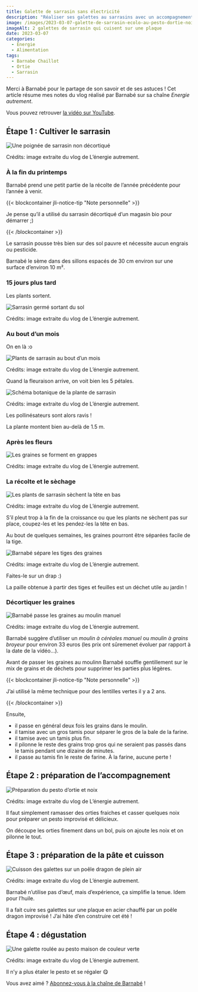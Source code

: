 ```yaml
---
title: Galette de sarrasin sans électricité
description: "Réaliser ses galettes au sarrasins avec un accompagnement au pesto ortie et noix... Hum, avec Barnabé Chaillot, on se régale ! A table !"
image: /images/2023-03-07-galette-de-sarrasin-ecolo-au-pesto-dortie-noix-lenergie-autrement.jpg
imageAlt: 2 galettes de sarrasin qui cuisent sur une plaque
date: 2023-03-07
categories:
  - Energie
  - Alimentation
tags:
  - Barnabe Chaillot
  - Ortie
  - Sarrasin
---
```


Merci à Barnabé pour le partage de son savoir et de ses astuces ! Cet article résume mes notes du vlog réalisé par Barnabé sur sa chaîne _Energie autrement_.

<!-- more -->

Vous pouvez retrouver [la vidéo sur YouTube](https://www.youtube.com/watch?v=-siM1AVqB2g).

## Étape 1 : Cultiver le sarrasin

![Une poignée de sarrasin non décortiqué](images/une-poignee-de-sarrasin-non-decortique.jpg)

Crédits: image extraite du vlog de L’énergie autrement.

### À la fin du printemps

Barnabé prend une petit partie de la récolte de l’année précédente pour l’année à venir.

{{< blockcontainer jli-notice-tip "Note personnelle"  >}}

Je pense qu’il a utilisé du sarrasin décortiqué d’un magasin bio pour démarrer ;)

{{< /blockcontainer >}}

Le sarrasin pousse très bien sur des sol pauvre et nécessite aucun engrais ou pesticide.

Barnabé le sème dans des sillons espacés de 30 cm environ sur une surface d’environ 10 m².

### 15 jours plus tard

Les plants sortent.

![Sarrasin germé sortant du sol](images/sarrasin-germe-sortant-du-sol.jpg)

Crédits: image extraite du vlog de L’énergie autrement.

### Au bout d’un mois

On en là :o

![Plants de sarrasin au bout d’un mois](images/plants-de-sarrasin-au-bout-dun-mois.jpg)

Crédits: image extraite du vlog de L’énergie autrement.

Quand la fleuraison arrive, on voit bien les 5 pétales.

![Schéma botanique de la plante de sarrasin](images/schema-botanique-de-la-plante-de-sarrasin.jpg)

Crédits: image extraite du vlog de L’énergie autrement.

Les pollinésateurs sont alors ravis !

La plante montent bien au-delà de 1.5 m.

### Après les fleurs

![Les graines se forment en grappes](images/les-graines-se-forment-en-grappes.jpg)

Crédits: image extraite du vlog de L’énergie autrement.

### La récolte et le sèchage

![Les plants de sarrasin sèchent la tête en bas](images/les-plants-de-sarrasin-sechent-la-tete-en-bas.jpg)

Crédits: image extraite du vlog de L’énergie autrement.

S’il pleut trop à la fin de la croissance ou que les plants ne sèchent pas sur place, coupez-les et les pendez-les la tête en bas.

Au bout de quelques semaines, les graines pourront être séparées facile de la tige.

![Barnabé sépare les tiges des graines](images/barnabe-separe-les-tiges-des-graines.jpg)

Crédits: image extraite du vlog de L’énergie autrement.

Faites-le sur un drap :)

La paille obtenue à partir des tiges et feuilles est un déchet utile au jardin !

### Décortiquer les graines

![Barnabé passe les graines au  moulin manuel](images/barnabe-passe-les-graines-au-moulin-manuel.jpg)

Crédits: image extraite du vlog de L’énergie autrement.

Barnabé suggère d’utiliser un _moulin à céréales manuel_ ou _moulin à grains broyeur_ pour environ 33 euros (les prix ont sûremenet évoluer par rapport à la date de la vidéo…).

Avant de passer les graines au moulinn Barnabé souffle gentillement sur le mix de grains et de déchets pour supprimer les parties plus légères.

{{< blockcontainer jli-notice-tip "Note personnelle"  >}}

J’ai utilisé la même technique pour des lentilles vertes il y a 2 ans.

{{< /blockcontainer >}}

Ensuite,

- il passe en général deux fois les grains dans le moulin.
- il tamise avec un gros tamis pour séparer le gros de la bale de la farine.
- il tamise avec un tamis plus fin.
- il pilonne le reste des grains trop gros qui ne seraient pas passés dans le tamis pendant une dizaine de minutes.
- il passe au tamis fin le reste de farine. À la farine, aucune perte !

## Étape 2 : préparation de l’accompagnement

![Préparation du pesto d’ortie et noix](images/preparation-du-pesto-dortie-et-noix.jpg)

Crédits: image extraite du vlog de L’énergie autrement.

Il faut simplement ramasser des orties fraiches et casser quelques noix pour préparer un pesto improvisé et délicieux.

On découpe les orties finement dans un bol, puis on ajoute les noix et on pilonne le tout.

## Étape 3 : préparation de la pâte et cuisson

![Cuisson des galettes sur un poêle dragon de plein air](images/cuisson-des-galettes-sur-un-poele-dragon-de-plein-air.jpg)

Crédits: image extraite du vlog de L’énergie autrement.

Barnabé n’utilise pas d’œuf, mais d’expérience, ça simplifie la tenue. Idem pour l’huile.

Il a fait cuire ses galettes sur une plaque en acier chauffé par un poêle dragon improvisé ! J’ai hâte d’en construire cet été !

## Étape 4 : dégustation

![Une galette roulée au pesto maison de couleur verte](images/une-galette-roulee-au-pesto-maison-de-couleur-verte.jpg)

Crédits: image extraite du vlog de L’énergie autrement.

Il n’y a plus étaler le pesto et se régaler 😋

Vous avez aimé ? [Abonnez-vous à la chaîne de Barnabé](https://www.youtube.com/channel/UCg7HRuQ93hl9v8dTSt_XDHA) !
